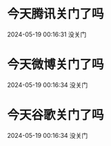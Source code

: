 # 今天腾讯关门了吗

2024-05-19 00:16:31 没关门

# 今天微博关门了吗

2024-05-19 00:16:34 没关门

# 今天谷歌关门了吗

2024-05-19 00:16:34 没关门

